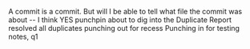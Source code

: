A commit is a commit. But will I be able to tell what file the commit was about -- I think YES
punchpin about to dig into the Duplicate Report
resolved all duplicates
punching out for recess
Punching in for testing notes, q1
